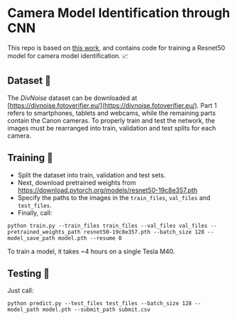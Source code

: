 # Camera Model Identification through CNN

This repo is based on [this work](https://github.com/PavelOstyakov/camera_identification/), and contains code for training a Resnet50 model for camera model identification. 📈

## Dataset 📁
The *DivNoise* dataset can be downloaded at [https://divnoise.fotoverifier.eu/](https://divnoise.fotoverifier.eu/). Part 1 refers to smartphones, tablets and webcams, while the remaining parts contain the Canon cameras. 
To properly train and test the network, the images must be rearranged into train, validation and test splits for each camera.

## Training 🏃

- Split the dataset into train, validation and test sets.
- Next, download pretrained weights from https://download.pytorch.org/models/resnet50-19c8e357.pth
- Specify the paths to the images in the `train_files`, `val_files` and `test_files`.
- Finally, call:
```
python train.py --train_files train_files --val_files val_files --pretrained_weights_path resnet50-19c8e357.pth --batch_size 128 --model_save_path model.pth --resume 0
```

To train a model, it takes ~4 hours on a single Tesla M40.

## Testing 🚀

Just call:

```
python predict.py --test_files test_files --batch_size 128 --model_path model.pth --submit_path submit.csv
```
